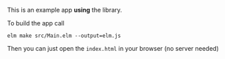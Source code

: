 This is an example app **using** the library.

To build the app call

```
elm make src/Main.elm --output=elm.js
```

Then you can just open the `index.html` in your browser (no server needed)
